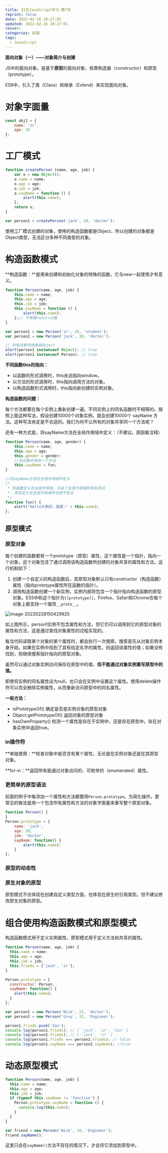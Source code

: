 ```yaml
---
title: 31天JavaScript学习-第7天
reprint: false
date: 2022-02-26 20:27:01
updated: 2022-02-26 20:27:01
conver:
categories: 前端
tags:
  - JavaScript
---
```


**面向对象（一）——对象简介与创建**

<!--more-->

JS中的面向对象，是基于**原型**的面向对象，依靠构造器（constructor）和原型（prototype）。

ES6中，引入了类（Class）和继承（Extend）来实现面向对象。

# 对象字面量

```js
const obj1 = {
    name: 'zr',
    age: 28
};
```

# 工厂模式

```js
function createPerson (name, age, job) {
    var o = new Object();
    o.name = name;
    o.age = age;
    o.job = job;
    o.sayName = function () {
        alert(this.name);
    };
    return o;
}

var person1 = createPerson('jack', 20, 'doctor');
```

使用工厂模式创建的对象，使用的构造函数都是Object，所以创建的对象都是Object类型，无法区分多种不同类型的对象。

# 构造函数模式

**构造函数：**是用来创建和初始化对象的特殊的函数，它与new一起使用才有意义。

```js
function Person(name, age, job) {
    this.name = name;
    this.age = age;
    this.job = job;
    this.sayName = function () {
        alert(this.name);
    };// 不需要return对象
}

var person1 = new Person('zr', 20, 'student');
var person2 = new Person('jack', 30, 'doctor');

// 所有对象均继承自Object
alert(person1 instanceof Object); // true
alert(person1 instanceof Person); // true
```

**不同函数this的指向：**

- 以函数的形式调用时，this永远指向window。
- 以方法的形式调用时，this指向调用方法的对象。
- 以构造函数形式调用时，this指向新创建的实例对象。

**构造函数的问题：**

每个方法都要在每个实例上重新创建一遍。不同实例上的同名函数时不相等的。按照上面这种写法，假设创建10000个对象实例，就会创建10000个 sayName 方法。这种写法肯定是不合适的。我们为何不让所有的对象共享同一个方法呢？

还有一种方式是，将sayName方法在全局作用域中定义：（不建议。原因看注释）

```js
function Person(name, age, gender) {
    this.name = name;
    this.age = age;
    this.gender = gender;
    //向对象中添加一个方法
    this.sayName = fun;
}

//将sayName方法在全局作用域中定义
/*
 * 将函数定义在全局作用域，污染了全局作用域的命名空间
 *  而且定义在全局作用域中也很不安全
 */
function fun() {
    alert("Hello大家好，我是:" + this.name);
};
```

## 原型模式

### 原型对象

每个创建的函数都有一个prototype（原型）属性，这个属性是一个指针，指向一个对象，这个对象包含了通过调用该构造函数所创建的对象共享的属性和方法。运行机制如下：

1. 创建一个自定义的构造函数后，其原型对象默认只有constructor（构造函数）属性（指向prototype属性所在函数的指针）。
2. 调用构造函数创建一个新实例，实例内部将包含一个指针指向构造函数的原型对象。ES5中称这个指针为`[[prototype]]`，Firefox、Safari和Chrome在每个对象上都支持一个属性`__proto__`。

![image-20220228150429925](31天JavaScript学习-第7天/image-20220228150429925.png)

如上图所示，person1实例不包含属性和方法，但它仍可以调用到它的原型对象的属性和方法，这是通过查找对象属性的过程实现的。

每当代码读取某个对象的某个属性时，都会执行一次搜索，搜索首先从对象实例本身开始。如果在实例中找到了具有给定名字的属性，则返回该属性的值；如果没有找到，则继续搜索指针指向的原型对象。

虽然可以通过对象实例访问保存在原型中的值，**但不能通过对象实例重写原型中的值。**

即使将实例的同名属性设为null，也只会在实例中设置这个属性。使用delete操作符可以完全删除实例属性，从而重新访问原型中的同名属性。

**一些方法：**

- isPrototypeOf()  确定是否是实例对象的原型对象
- Object.getPrototypeOf()  返回对象的原型对象
- hasOwnProperty()  检测一个属性是存在于实例中，还是存在原型中。存在对象实例中返回true。

### in操作符

**单独使用：**检查对象中是否含有某个属性，无论是在实例对象还是在其原型对象。

**for-in：**返回所有能通过对象访问的、可枚举的（enumerated）属性。

### 更简单的原型语法

前面的例子中每添加一个属性和方法都要用`Person.prototype`。为简化操作，更常见的做法是用一个包含所有属性和方法的对象字面量来重写整个原型对象。

```js
function Person() {
}
Person.prototype = {
	name: 'jack',
	age: 20,
	job: 'doctor',
	sayName: function() {
		alert(this.name);
	}
};
```

### 原型的动态性

### 原生对象的原型

原型模式不仅体现在创建自定义类型方面，也体现在原生的引用类型。但不建议修改原生对象的原型。

# 组合使用构造函数模式和原型模式

构造函数模式用于定义实例属性，原型模式用于定义方法和共享的属性。

```js
function Person(name, age, job) {
  this.name = name;
  this.age = age;
  this.job = job;
  this.frieds = ['jack', 'zr'];
}

Person.prototype = {
  constructor: Person,
  sayName: function() {
    alert(this.name);
  }
};

var person1 = new Person('Nick', 23, 'doctor');
var person2 = new Person('Grey', 32, 'Engineer');

person1.frieds.push('Van');
console.log(person1.frieds); // [ 'jack', 'zr', 'Van' ]
console.log(person2.frieds); // [ 'jack', 'zr' ]
console.log(person1.frieds === person2.frieds); // false
console.log(person1.sayName === person2.sayName); //true
```

# 动态原型模式

```js
function Person(name, age, job) {
  this.name = name;
  this.age = age;
  this.job = job;
  if (typeof this.sayName != 'function') {
    Person.prototype.sayName = function () {
      console.log(this.name);
    }
  }
}

var friend = new Person('Nick', 29, 'Engineer');
friend.sayName();
```

这里只会在`sayName()`方法不存在的情况下，才会将它添加到原型中。
